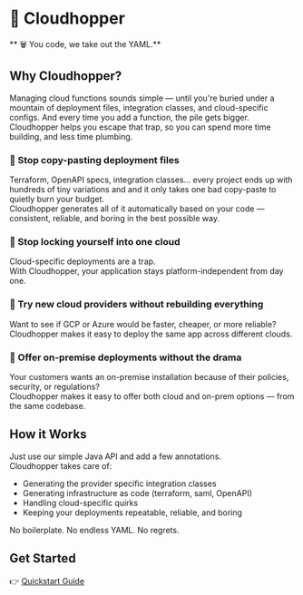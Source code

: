 # 🚀 Cloudhopper

** 🗑️ You code, we take out the YAML.**  

## Why Cloudhopper?

Managing cloud functions sounds simple — until you're buried under a mountain of deployment files, integration classes, and cloud-specific configs. And every time you add a function, the pile gets bigger. Cloudhopper helps you escape that trap, so you can spend more time building, and less time plumbing.

### 🛑 Stop copy-pasting deployment files

Terraform, OpenAPI specs, integration classes... every project ends up with hundreds of tiny variations and and it only takes one bad copy-paste to quietly burn your budget.  
Cloudhopper generates all of it automatically based on your code — consistent, reliable, and boring in the best possible way.

### 🔄 Stop locking yourself into one cloud

Cloud-specific deployments are a trap.  
With Cloudhopper, your application stays platform-independent from day one.

### 🧪 Try new cloud providers without rebuilding everything

Want to see if GCP or Azure would be faster, cheaper, or more reliable?  
Cloudhopper makes it easy to deploy the same app across different clouds.

### 🏢 Offer on-premise deployments without the drama

Your customers wants an on-premise installation because of their policies, security, or regulations?  
Cloudhopper makes it easy to offer both cloud and on-prem options — from the same codebase.

## How it Works

Just use our simple Java API and add a few annotations.  
Cloudhopper takes care of:
- Generating the provider specific integration classes
- Generating infrastructure as code (terraform, saml, OpenAPI)
- Handling cloud-specific quirks
- Keeping your deployments repeatable, reliable, and boring

No boilerplate. No endless YAML. No regrets.

## Get Started

👉 [Quickstart Guide](https://eppleton.github.io/cloudhopper-mc/)  
